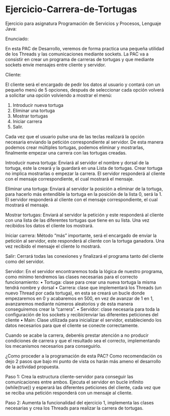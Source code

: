 # Ejercicio-Carrera-de-Tortugas
Ejercicio para asignatura Programación de Servicios y Procesos, Lenguaje Java:

Enunciado:

En esta PAC de Desarrollo, veremos de forma practica una pequeña utilidad de los Threads y las comunicaciones mediante sockets.
La PAC va a consistir en crear un programa de carreras de tortugas y que mediante sockets envíe mensajes entre cliente y servidor.

Cliente:

El cliente será el encargado de pedir los datos al usuario y contará con un pequeño menú de 5 opciones, después de seleccionar cada opción volverá a solicitar una opción volviendo a mostrar el menú:

1. Introducir nueva tortuga
2. Eliminar una tortuga
3. Mostrar tortugas
4. Iniciar carrera
5. Salir.

Cada vez que el usuario pulse una de las teclas realizará la opción necesaria enviando la petición correspondiente al servidor. De esta manera podemos crear múltiples tortugas, podemos eliminar y mostrarlas, finalmente empezar una carrera con las tortugas creadas.

Introducir nueva tortuga:
Enviará al servidor el nombre y dorsal de la tortuga, este la creará y la guardará en una Lista de tortugas. Crear tortuga no implica mostrarlas o empezar la carrera.
El servidor responderá al cliente con el mensaje correspondiente, el cual mostrará el mensaje.

Eliminar una tortuga:
Enviará al servidor la posición a eliminar de la tortuga, para hacerlo más entendible la tortuga en la posición de la lista 0, será la 1.
El servidor responderá al cliente con el mensaje correspondiente, el cual mostrará el mensaje.

Mostrar tortugas:
Enviará al servidor la petición y este responderá al cliente con una lista de las diferentes tortugas que tiene en su lista. Una vez recibidos los datos el cliente los mostrará.

Iniciar carrera:
Método “más” importante, será el encargado de enviar la petición al servidor, este responderá al cliente con la tortuga ganadora. Una vez recibido el mensaje el cliente lo mostrará.

Salir:
Cerrará todas las conexiones y finalizará el programa tanto del cliente como del servidor.

Servidor:
En el servidor encontraremos toda la lógica de nuestro programa, como mínimo tendremos las clases necesarias para el correcto funcionamiento:
• Tortuga: clase para crear una nueva tortuga la misma tendrá nombre y dorsal
• Carrera: clase que implementará los Threads (un nuevo Thread por cada tortuga), en esta se creará un bucle donde empezaremos en 0 y acabaremos en 500, en vez de avanzar de 1 en 1, avanzaremos mediante números aleatorios y de esta manera conseguiremos crear la “carrera”.
• Servidor: clase necesaria para toda la configuración de los sockets y recibir/enviar las diferentes peticiones del cliente
• Main: Clase utilizada para inicializar el servidor, estableciendo los datos necesarios para que el cliente se conecte correctamente.

Cuando se acabe la carrera, deberéis prestar atención a no producir condiciones de carrera y que el resultado sea el correcto, implementando los mecanismos necesarios para conseguirlo.

¿Como proceder a la programación de esta PAC? Como recomendación os dejo 2 pasos que bajo mi punto de vista os harán más ameno el desarrollo de la actividad propuesta.

Paso 1:
Crea la estructura cliente-servidor para conseguir las comunicaciones entre ambos.
Ejecuta el servidor en bucle infinito (while(true)) y esperará las diferentes peticiones del cliente, cada vez que se reciba una petición responderá con un mensaje al cliente.

Paso 2:
Aumenta la funcionalidad del ejercicio 1, implementa las clases necesarias y crea los Threads para realizar la carrera de tortugas.
